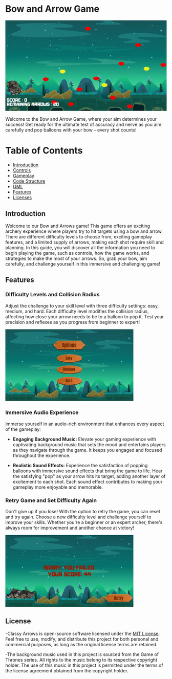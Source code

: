 # Bow and Arrow Game

<img src="https://github.com/Khalaf649/classy-arrows/blob/814df815dad1d3899c229888cb1e45fb95bf0138/Screenshot%202024-04-17%20224726.png">



Welcome to the Bow and Arrow Game, where your aim determines your success! Get ready for the ultimate test of accuracy and nerve as you aim carefully and pop balloons with your bow – every shot counts!
# Table of Contents
- [Introduction](#introduction)
- [Controls](#controls)
- [Gameplay](#gameplay)
- [Code Structure](#code-structure)
- [UML](#uml)
- [Features](#features)
- [Licenses](#licenses)

## Introduction
Welcome to our Bow and Arrows game! This game offers an exciting archery experience where players try to hit targets using a bow and arrow. There are different difficulty levels to choose from, exciting gameplay features, and a limited supply of arrows, making each shot require skill and planning. In this guide, you will discover all the information you need to begin playing the game, such as controls, how the game works, and strategies to make the most of your arrows. So, grab your bow, aim carefully, and challenge yourself in this immersive and challenging game!


## Features

### Difficulty Levels and Collision Radius

Adjust the challenge to your skill level with three difficulty settings: easy, medium, and hard. Each difficulty level modifies the collision radius, affecting how close your arrow needs to be to a balloon to pop it. Test your precision and reflexes as you progress from beginner to expert!


<img src="https://github.com/Khalaf649/classy-arrows/blob/a7b21e27829c59c4929e5e22f6d4db3bb7298a37/Screenshot%202024-04-17%20233721.png" width="400" height="auto">

### Immersive Audio Experience

Immerse yourself in an audio-rich environment that enhances every aspect of the gameplay:

- **Engaging Background Music:** Elevate your gaming experience with captivating background music that sets the mood and entertains players as they navigate through the game. It keeps you engaged and focused throughout the experience.

- **Realistic Sound Effects:** Experience the satisfaction of popping balloons with immersive sound effects that bring the game to life. Hear the satisfying "pop" as your arrow hits its target, adding another layer of excitement to each shot. Each sound effect contributes to making your gameplay more enjoyable and memorable.

### Retry Game and Set Difficulty Again
Don't give up if you lose! With the option to retry the game, you can reset and try again. Choose a new difficulty level and challenge yourself to improve your skills. Whether you're a beginner or an expert archer, there's always room for improvement and another chance at victory!

<img src="https://raw.githubusercontent.com/Khalaf649/classy-arrows/a7b21e27829c59c4929e5e22f6d4db3bb7298a37/Screenshot%202024-04-17%20233829.png" width="400" height="auto">

## License

-Classy Arrows is open-source software licensed under the [MIT License](LICENSE). Feel free to use, modify, and distribute this project for both personal and commercial purposes, as long as the original license terms are retained.

-The background music used in this project is sourced from the Game of Thrones series. All rights to the music belong to its respective copyright holder. The use of this music in this project is permitted under the terms of the license agreement obtained from the copyright holder.